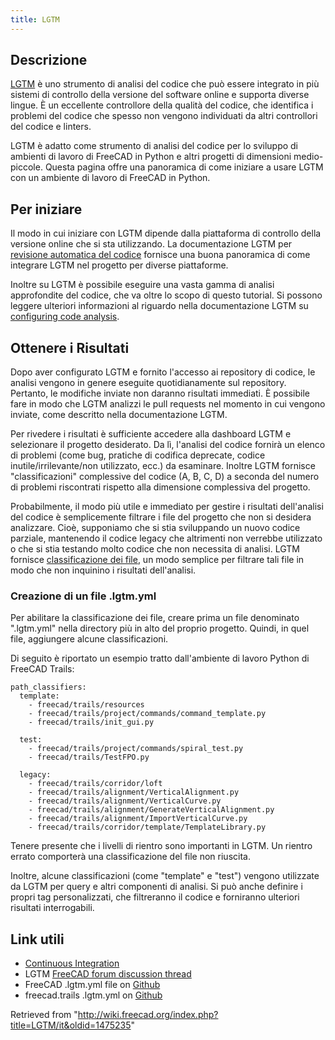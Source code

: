 ```yaml
---
title: LGTM
---
```

## Descrizione

[LGTM](https://www.lgtm.com) è uno strumento di analisi del codice che può essere integrato in più sistemi di controllo della versione del software online e supporta diverse lingue. È un eccellente controllore della qualità del codice, che identifica i problemi del codice che spesso non vengono individuati da altri controllori del codice e linters.

LGTM è adatto come strumento di analisi del codice per lo sviluppo di ambienti di lavoro di FreeCAD in Python e altri progetti di dimensioni medio-piccole. Questa pagina offre una panoramica di come iniziare a usare LGTM con un ambiente di lavoro di FreeCAD in Python.

## Per iniziare

Il modo in cui iniziare con LGTM dipende dalla piattaforma di controllo della versione online che si sta utilizzando. La documentazione LGTM per [revisione automatica del codice](https://lgtm.com/help/lgtm/about-automated-code-review) fornisce una buona panoramica di come integrare LGTM nel progetto per diverse piattaforme.

Inoltre su LGTM è possibile eseguire una vasta gamma di analisi approfondite del codice, che va oltre lo scopo di questo tutorial. Si possono leggere ulteriori informazioni al riguardo nella documentazione LGTM su [configuring code analysis](https://lgtm.com/help/lgtm/configuring-lgtm-analysis-project).

## Ottenere i Risultati

Dopo aver configurato LGTM e fornito l'accesso ai repository di codice, le analisi vengono in genere eseguite quotidianamente sul repository. Pertanto, le modifiche inviate non daranno risultati immediati. È possibile fare in modo che LGTM analizzi le pull requests nel momento in cui vengono inviate, come descritto nella documentazione LGTM.

Per rivedere i risultati è sufficiente accedere alla dashboard LGTM e selezionare il progetto desiderato. Da lì, l'analisi del codice fornirà un elenco di problemi (come bug, pratiche di codifica deprecate, codice inutile/irrilevante/non utilizzato, ecc.) da esaminare. Inoltre LGTM fornisce "classificazioni" complessive del codice (A, B, C, D) a seconda del numero di problemi riscontrati rispetto alla dimensione complessiva del progetto.

Probabilmente, il modo più utile e immediato per gestire i risultati dell'analisi del codice è semplicemente filtrare i file del progetto che non si desidera analizzare. Cioè, supponiamo che si stia sviluppando un nuovo codice parziale, mantenendo il codice legacy che altrimenti non verrebbe utilizzato o che si stia testando molto codice che non necessita di analisi. LGTM fornisce [classificazione dei file](https://lgtm.com/help/lgtm/file-classification), un modo semplice per filtrare tali file in modo che non inquinino i risultati dell'analisi.

### Creazione di un file .lgtm.yml

Per abilitare la classificazione dei file, creare prima un file denominato ".lgtm.yml" nella directory più in alto del proprio progetto. Quindi, in quel file, aggiungere alcune classificazioni.

Di seguito è riportato un esempio tratto dall'ambiente di lavoro Python di FreeCAD Trails:

```
path_classifiers:
  template:
    - freecad/trails/resources
    - freecad/trails/project/commands/command_template.py
    - freecad/trails/init_gui.py
 
  test:
    - freecad/trails/project/commands/spiral_test.py
    - freecad/trails/TestFPO.py
 
  legacy:
    - freecad/trails/corridor/loft
    - freecad/trails/alignment/VerticalAlignment.py
    - freecad/trails/alignment/VerticalCurve.py
    - freecad/trails/alignment/GenerateVerticalAlignment.py
    - freecad/trails/alignment/ImportVerticalCurve.py
    - freecad/trails/corridor/template/TemplateLibrary.py

```

Tenere presente che i livelli di rientro sono importanti in LGTM. Un rientro errato comporterà una classificazione del file non riuscita.

Inoltre, alcune classificazioni (come "template" e "test") vengono utilizzate da LGTM per query e altri componenti di analisi. Si può anche definire i propri tag personalizzati, che filtreranno il codice e forniranno ulteriori risultati interrogabili.

## Link utili

* [Continuous Integration](/Continuous_Integration/it "Continuous Integration/it")
* LGTM [FreeCAD forum discussion thread](https://www.forum.freecadweb.org/viewtopic.php?f=10&t=40228)
* FreeCAD .lgtm.yml file on [Github](https://github.com/FreeCAD/FreeCAD/blob/master/lgtm.yml)
* freecad.trails .lgtm.yml on [Github](https://github.com/joelgraff/freecad.trails/blob/dev/.lgtm.yml)

Retrieved from "<http://wiki.freecad.org/index.php?title=LGTM/it&oldid=1475235>"